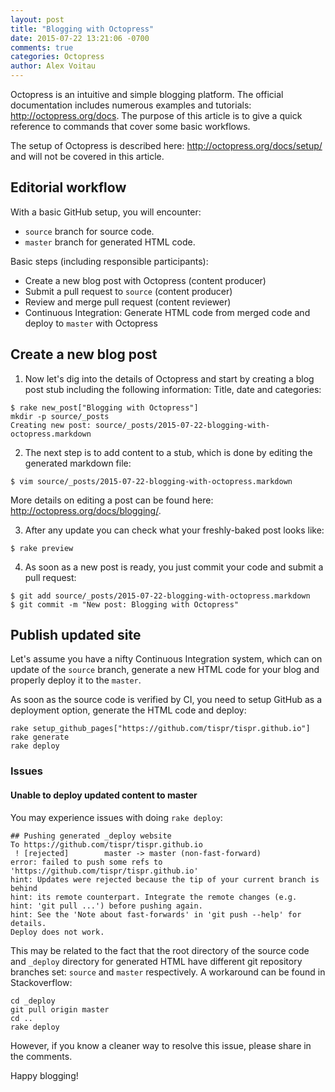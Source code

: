 ```yaml
---
layout: post
title: "Blogging with Octopress"
date: 2015-07-22 13:21:06 -0700
comments: true
categories: Octopress
author: Alex Voitau
---
```

Octopress is an intuitive and simple blogging platform. The official documentation includes numerous examples and tutorials: http://octopress.org/docs. The purpose of this article is to give a quick reference to commands that cover some basic workflows. 

The setup of Octopress is described here: http://octopress.org/docs/setup/ and will not be covered in this article.

## Editorial workflow
With a basic GitHub setup, you will encounter:

- `source` branch for source code.
- `master` branch for generated HTML code.

Basic steps (including responsible participants):

- Create a new blog post with Octopress (content producer)
- Submit a pull request to `source` (content producer)
- Review and merge pull request (content reviewer)
- Continuous Integration: Generate HTML code from merged code and deploy to `master` with Octopress

## Create a new blog post
1. Now let's dig into the details of Octopress and start by creating a blog post stub including the following information: Title, date and categories:
```
$ rake new_post["Blogging with Octopress"]
mkdir -p source/_posts
Creating new post: source/_posts/2015-07-22-blogging-with-octopress.markdown
```

2. The next step is to add content to a stub, which is done by editing the generated markdown file:
```
$ vim source/_posts/2015-07-22-blogging-with-octopress.markdown
```

More details on editing a post can be found here: http://octopress.org/docs/blogging/. 

3. After any update you can check what your freshly-baked post looks like:
```
$ rake preview
```

4. As soon as a new post is ready, you just commit your code and submit a pull request:
```
$ git add source/_posts/2015-07-22-blogging-with-octopress.markdown
$ git commit -m "New post: Blogging with Octopress"
```

## Publish updated site
Let's assume you have a nifty Continuous Integration system, which can on update of the `source` branch, generate a new HTML code for your blog and properly deploy it to the `master`.

As soon as the source code is verified by CI, you need to setup GitHub as a deployment option, generate the HTML code and deploy:
```
rake setup_github_pages["https://github.com/tispr/tispr.github.io"]
rake generate
rake deploy
```

### Issues
#### Unable to deploy updated content to master
You may experience issues with doing `rake deploy`:

```
## Pushing generated _deploy website
To https://github.com/tispr/tispr.github.io
 ! [rejected]        master -> master (non-fast-forward)
error: failed to push some refs to 'https://github.com/tispr/tispr.github.io'
hint: Updates were rejected because the tip of your current branch is behind
hint: its remote counterpart. Integrate the remote changes (e.g.
hint: 'git pull ...') before pushing again.
hint: See the 'Note about fast-forwards' in 'git push --help' for details.
Deploy does not work.
```

This may be related to the fact that the root directory of the source code and `_deploy` directory for generated HTML have
different git repository branches set: `source` and `master` respectively. A workaround can be found in Stackoverflow:

```
cd _deploy
git pull origin master
cd ..
rake deploy
```

However, if you know a cleaner way to resolve this issue, please share in the comments.

Happy blogging!
